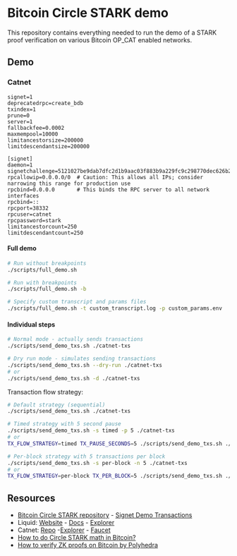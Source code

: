 # Bitcoin Circle STARK demo

This repository contains everything needed to run the demo of a STARK proof verification on various Bitcoin OP_CAT enabled networks.

## Demo

### Catnet

```text
signet=1
deprecatedrpc=create_bdb
txindex=1
prune=0
server=1
fallbackfee=0.0002
maxmempool=10000
limitancestorsize=200000
limitdescendantsize=200000

[signet]
daemon=1
signetchallenge=5121027be9dab7dfc2d1b9aac03f883b9a229fc9c298770dec626b2acbf39e9b6e0e0c51ae
rpcallowip=0.0.0.0/0  # Caution: This allows all IPs; consider narrowing this range for production use
rpcbind=0.0.0.0       # This binds the RPC server to all network interfaces
rpcbind=::   
rpcport=38332
rpcuser=catnet
rpcpassword=stark
limitancestorcount=250
limitdescendantcount=250
```

#### Full demo

```bash
# Run without breakpoints
./scripts/full_demo.sh

# Run with breakpoints
./scripts/full_demo.sh -b

# Specify custom transcript and params files
./scripts/full_demo.sh -t custom_transcript.log -p custom_params.env
```

#### Individual steps

```bash
# Normal mode - actually sends transactions
./scripts/send_demo_txs.sh ./catnet-txs

# Dry run mode - simulates sending transactions
./scripts/send_demo_txs.sh --dry-run ./catnet-txs
# or
./scripts/send_demo_txs.sh -d ./catnet-txs
```

Transaction flow strategy:

```bash
# Default strategy (sequential)
./scripts/send_demo_txs.sh ./catnet-txs

# Timed strategy with 5 second pause
./scripts/send_demo_txs.sh -s timed -p 5 ./catnet-txs
# or
TX_FLOW_STRATEGY=timed TX_PAUSE_SECONDS=5 ./scripts/send_demo_txs.sh ./catnet-txs

# Per-block strategy with 5 transactions per block
./scripts/send_demo_txs.sh -s per-block -n 5 ./catnet-txs
# or
TX_FLOW_STRATEGY=per-block TX_PER_BLOCK=5 ./scripts/send_demo_txs.sh ./catnet-txs
```

## Resources

- [Bitcoin Circle STARK repository](https://github.com/Bitcoin-Wildlife-Sanctuary/bitcoin-circle-stark) - [Signet Demo Transactions](https://github.com/Bitcoin-Wildlife-Sanctuary/bitcoin-circle-stark/pull/91)
- Liquid: [Website](https://blockstream.com/liquid/) - [Docs](https://docs.liquid.net/docs/welcome-to-liquid-developer-documentation-portal) - [Explorer](https://blockstream.info/liquid/)
- Catnet: [Repo](https://github.com/Bitcoin-Wildlife-Sanctuary/catnet) -[Explorer](https://catnet-mempool.btcwild.life/) - [Faucet](https://catnet-faucet.btcwild.life/)
- [How to do Circle STARK math in Bitcoin?](https://hackmd.io/@l2iterative/SyOrddd9C)
- [How to verify ZK proofs on Bitcoin by Polyhedra](https://hackmd.io/@polyhedra/bitcoin)

